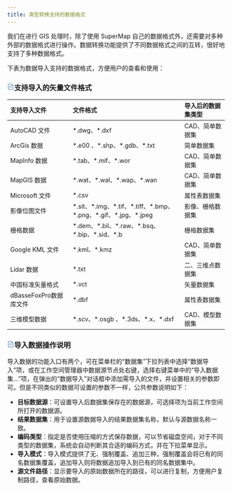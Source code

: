 ```yaml
---
title: 类型转换支持的数据格式
---
```


我们在进行 GIS 处理时，除了使用 SuperMap 自己的数据格式外，还需要对多种外部的数据格式进行操作。数据转换功能提供了不同数据格式之间的互转，很好地支持了多种数据格式。

下表为数据导入支持的数据格式，方便用户的查看和使用：


### ![](../img/read.gif)支持导入的矢量文件格式

 支持导入文件  |文件格式     | 导入后的数据集类型 
 :----------- | :--------- | :------------
 AutoCAD 文件 | \*.dwg、\*.dxf      | CAD、简单数据集 
 ArcGis 数据   | \*.e00 、\*.shp、\*.gdb、\*.txt     | 简单数据集 
 MapInfo 数据 | \*.tab、\*.mif、\*.wor | CAD、简单数据集 
 MapGIS 数据 | \*.wat、\*.wal、\*.wap、\*.wan | CAD、简单数据集 
 Microsoft 文件| \*.csv | 属性表数据集 |
 影像位图文件 | \*.sit、\*.img、\*.tif、\*.tiff、\*.bmp、\*.png、\*.gif、\*.jpg、\*.jpeg | 影像、栅格数据集 
 栅格数据 | \*.dem、\*.bil、\*.raw、\*.bsq、\*.bip、\*.sid、\*.b | 栅格数据集
 Google KML 文件 | \*.kml、\*.kmz | CAD、简单数据集    
 Lidar 数据 | \*.txt | 二、三维点数据集 
 中国标准矢量格式 | \*.vct | 矢量数据集 
 dBasseFoxPro数据库文件 | \*.dbf | 属性表数据集 
 三维模型数据 | \*.scv、\*.osgb 、\*.3ds、\*.x、\*.dxf | CAD、模型数据集 


### ![](../img/read.gif)导入数据操作说明
  导入数据的功能入口有两个，可在菜单栏的“数据集”下拉列表中选择“数据导入”项，或在工作空间管理器中数据源节点处右键，选择右键菜单中的“导入数据集...”项，在弹出的“数据导入”对话框中添加需导入的文件，并设置相关的参数即可。但是不同类似的数据可设置的参数不一样，公共参数说明如下：

* **目标数据源**：可设置导入后数据集保存在的数据源，可选择项为当前工作空间所打开的数据源。
* **结果数据集**：用于设置源数据导入的结果数据集名称，默认与源数据名称一致。
* **编码类型**：指定是否使用压缩的方式保存数据，可以节省磁盘空间，对于不同类型的数据集，系统会自动判断其合适的编码方式，并在下拉菜单显示。
* **导入模式**：导入模式提供了无、强制覆盖、追加三种，强制覆盖会将已有的同名数据集覆盖，追加导入则将数据追加导入到已有的同名数据集中。
* **源文件路径**：显示要导入的原始数据所在的路径，可以进行复制，方便用户复制路径，查看原始数据。


